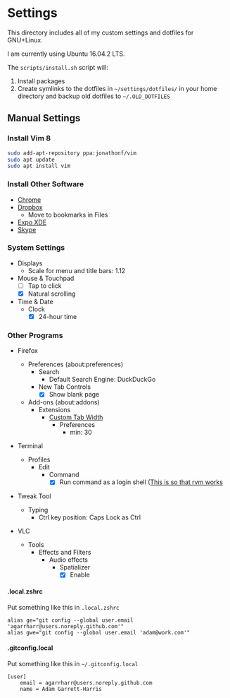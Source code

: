 # Settings

This directory includes all of my custom settings and dotfiles for GNU+Linux.

I am currently using Ubuntu 16.04.2 LTS.

The `scripts/install.sh` script will:

1. Install packages
1. Create symlinks to the dotfiles in `~/settings/dotfiles/` in your home directory and backup old dotfiles to `~/.OLD_DOTFILES`

## Manual Settings

### Install Vim 8

```bash
sudo add-apt-repository ppa:jonathonf/vim
sudo apt update
sudo apt install vim
```

### Install Other Software

- [Chrome](https://www.google.com/chrome/)
- [Dropbox](https://www.dropbox.com/)
  - Move to bookmarks in Files
- [Expo XDE](https://expo.io/)
- [Skype](https://www.skype.com/en/)

### System Settings

- Displays
  - Scale for menu and title bars: 1.12
- Mouse & Touchpad
  - [ ] Tap to click
  - [x] Natural scrolling
- Time & Date
  - Clock
    - [x] 24-hour time

### Other Programs

- Firefox
  - Preferences (about:preferences)
    - Search
      - Default Search Engine: DuckDuckGo
    - New Tab Controls
      - [x] Show blank page
  - Add-ons (about:addons)
    - Extensions
      - [Custom Tab Width](https://addons.mozilla.org/en-US/firefox/addon/custom-tab-width/)
        - Preferences
          - min: 30

- Terminal
  - Profiles
    - Edit
      - Command
        - [x] Run command as a login shell ([This is so that rvm works](https://github.com/rvm/ubuntu_rvm)
- Tweak Tool
  - Typing
    - Ctrl key position: Caps Lock as Ctrl
- VLC
  - Tools
    - Effects and Filters
      - Audio effects
        - Spatializer
          - [x] Enable

#### .local.zshrc

Put something like this in `.local.zshrc`

```
alias ge="git config --global user.email 'agarrharr@users.noreply.github.com'"
alias gwe="git config --global user.email 'adam@work.com'"
```

#### .gitconfig.local

Put something like this in `~/.gitconfig.local`

```
[user]
	email = agarrharr@users.noreply.github.com
	name = Adam Garrett-Harris
```
